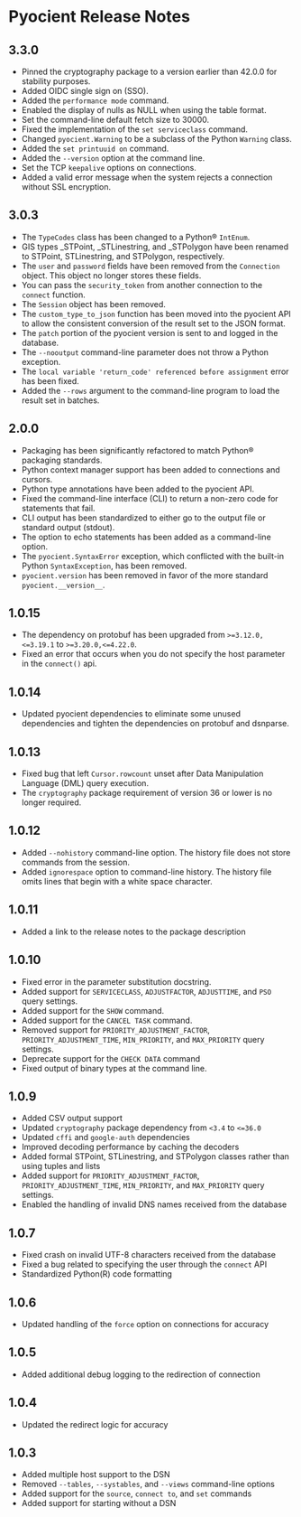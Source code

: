 # Pyocient Release Notes

## 3.3.0

- Pinned the cryptography package to a version earlier than 42.0.0 for stability purposes.
- Added OIDC single sign on (SSO).
- Added the `performance mode` command.
- Enabled the display of nulls as NULL when using the table format.
- Set the command-line default fetch size to 30000.
- Fixed the implementation of the `set serviceclass` command.
- Changed `pyocient.Warning` to be a subclass of the Python `Warning` class.
- Added the `set printuuid on` command.
- Added the `--version` option at the command line.
- Set the TCP `keepalive` options on connections.
- Added a valid error message when the system rejects a connection without SSL encryption.

## 3.0.3

- The `TypeCodes` class has been changed to a Python® `IntEnum`.
- GIS types _STPoint, _STLinestring, and _STPolygon have been renamed to STPoint, STLinestring, and STPolygon, respectively.
- The `user` and `password` fields have been removed from the `Connection` object. This object no longer stores these fields.
- You can pass the `security_token` from another connection to the `connect` function.
- The `Session` object has been removed.
- The `custom_type_to_json` function has been moved into the pyocient API to allow the consistent conversion of the result set to the JSON format.
- The `patch` portion of the pyocient version is sent to and logged in the database.
- The `--nooutput` command-line parameter does not throw a Python exception.
- The `local variable 'return_code' referenced before assignment` error has been fixed.
- Added the `--rows` argument to the command-line program to load the result set in batches.


## 2.0.0

- Packaging has been significantly refactored to match Python® packaging standards. 
- Python context manager support has been added to connections and cursors.
- Python type annotations have been added to the pyocient API.
- Fixed the command-line interface (CLI) to return a non-zero code for statements that fail.
- CLI output has been standardized to either go to the output file or standard output (stdout).
- The option to echo statements has been added as a command-line option.
- The `pyocient.SyntaxError` exception, which conflicted with the built-in Python `SyntaxException`, has been removed.
- `pyocient.version` has been removed in favor of the more standard `pyocient.__version__`.

## 1.0.15

- The dependency on protobuf has been upgraded from `>=3.12.0,<=3.19.1` to `>=3.20.0,<=4.22.0`.
- Fixed an error that occurs when you do not specify the host parameter in the `connect()` api.
## 1.0.14
- Updated pyocient dependencies to eliminate some unused dependencies and tighten
  the dependencies on protobuf and dsnparse.

## 1.0.13
- Fixed bug that left `Cursor.rowcount` unset after Data Manipulation Language (DML) query execution.
- The `cryptography` package requirement of version 36 or lower is no longer required.

## 1.0.12
- Added `--nohistory` command-line option. The history file does not store commands from the session.
- Added `ignorespace` option to command-line history. The history file omits lines that begin with a white space character.

## 1.0.11
- Added a link to the release notes to the package description

## 1.0.10

- Fixed error in the parameter substitution docstring.
- Added support for `SERVICECLASS`, `ADJUSTFACTOR`, `ADJUSTTIME`, and `PSO` query settings.
- Added support for the `SHOW` command.
- Added support for the `CANCEL TASK` command.
- Removed support for `PRIORITY_ADJUSTMENT_FACTOR`, `PRIORITY_ADJUSTMENT_TIME`, `MIN_PRIORITY`, and `MAX_PRIORITY` query settings.
- Deprecate support for the `CHECK DATA` command
- Fixed output of binary types at the command line.

## 1.0.9

- Added CSV output support
- Updated `cryptography` package dependency from `<3.4` to `<=36.0`
- Updated `cffi` and `google-auth` dependencies
- Improved decoding performance by caching the decoders
- Added formal STPoint, STLinestring, and STPolygon classes rather than using tuples and lists
- Added support for `PRIORITY_ADJUSTMENT_FACTOR`, `PRIORITY_ADJUSTMENT_TIME`, `MIN_PRIORITY`, and `MAX_PRIORITY` query settings.
- Enabled the handling of invalid DNS names received from the database


## 1.0.7

- Fixed crash on invalid UTF-8 characters received from the database
- Fixed a bug related to specifying the user through the `connect` API
- Standardized Python(R) code formatting

## 1.0.6

- Updated handling of the `force` option on connections for accuracy

## 1.0.5

- Added additional debug logging to the redirection of connection 

## 1.0.4

- Updated the redirect logic for accuracy

## 1.0.3

- Added multiple host support to the DSN
- Removed `--tables`, `--systables`, and `--views` command-line options
- Added support for the `source`, `connect to`, and `set` commands
- Added support for starting without a DSN
